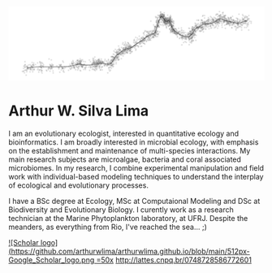 <img src="DoisIrmaos.png" alt="hi" class="inline"/>

# Arthur W. Silva Lima

I am an evolutionary ecologist, interested in quantitative ecology and bioinformatics. I am broadly interested in microbial ecology, with emphasis on the establishment and maintenance of multi-species interactions. My main research subjects are microalgae, bacteria and coral associated microbiomes. In my research, I combine experimental manipulation
and field work with individual-based modeling techniques to understand the interplay of ecological and evolutionary processes.

I have a BSc degree at Ecology, MSc at Computaional Modeling and DSc at Biodiversity and Evolutionary Biology. I curently work as a research technician at the Marine Phytoplankton laboratory, at UFRJ. Despite the meanders, as everything from Rio, I've reached the sea... ;)

[![Scholar logo](https://github.com/arthurwlima/arthurwlima.github.io/blob/main/512px-Google_Scholar_logo.png =50x](https://scholar.google.com/citations?user=IRempwYAAAAJ&hl=pt-BR)
http://lattes.cnpq.br/0748728586772601
